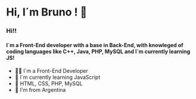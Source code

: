 

# Hi, I´m Bruno ! 👋

### Hi!!<br>
#### I´m a Front-End developer with a base in Back-End, with knowleged of coding languages like **C++, Java, PHP, MySQL** and I´m currently learning JS!

- 👨‍💻​ I´m a Front-End Developer
- 📒​ I´m currently learning JavaScript
- 👾 HTML, CSS, PHP, MySQL
- 🧉 I'm from Argentina
<!--
**ruffinengobruno/ruffinengobruno** is a ✨ _special_ ✨ repository because its `README.md` (this file) appears on your GitHub profile.

Here are some ideas to get you started:


-->
